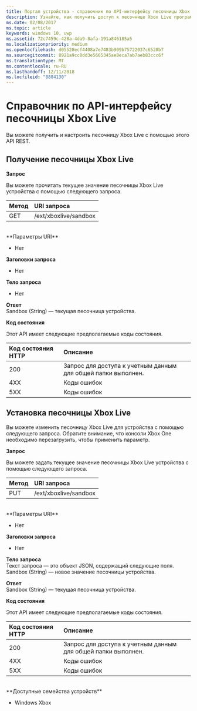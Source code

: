 ```yaml
---
title: Портал устройства - справочник по API-интерфейсу песочницы Xbox Live
description: Узнайте, как получить доступ к песочнице Xbox Live программными средствами.
ms.date: 02/08/2017
ms.topic: article
keywords: windows 10, uwp
ms.assetid: 72c7459c-420a-4da9-8afa-191a846185a5
ms.localizationpriority: medium
ms.openlocfilehash: d05528ecf4408a7e7483b909b75722037c6528b7
ms.sourcegitcommit: 8921a9cc0dd3e5665345ae8eca7ab7aeb83ccc6f
ms.translationtype: MT
ms.contentlocale: ru-RU
ms.lasthandoff: 12/11/2018
ms.locfileid: "8884130"
---
```

# <a name="xbox-live-sandbox-api-reference"></a>Справочник по API-интерфейсу песочницы Xbox Live   
Вы можете получить и настроить песочницу Xbox Live с помощью этого API REST.

## <a name="get-the-xbox-live-sandbox"></a>Получение песочницы Xbox Live

**Запрос**

Вы можете прочитать текущее значение песочницы Xbox Live устройства с помощью следующего запроса.

Метод      | URI запроса
:------     | :-----
GET | /ext/xboxlive/sandbox
<br />
**Параметры URI**

- Нет

**Заголовки запроса**

- Нет

**Тело запроса**

- Нет

**Ответ**   
Sandbox (String) — текущая песочница устройства.   

**Код состояния**

Этот API имеет следующие предполагаемые коды состояния.

Код состояния HTTP      | Описание
:------     | :-----
200 | Запрос для доступа к учетным данным для общей папки выполнен.
4XX | Коды ошибок
5XX | Коды ошибок

## <a name="set-the-xbox-live-sandbox"></a>Установка песочницы Xbox Live
Вы можете изменить песочницу Xbox Live для устройства с помощью следующего запроса. Обратите внимание, что консоли Xbox One необходимо перезагрузить, чтобы применить параметр.

**Запрос**

Вы можете задать текущее значение песочницы Xbox Live устройства с помощью следующего запроса.

Метод      | URI запроса
:------     | :-----
PUT | /ext/xboxlive/sandbox
<br />
**Параметры URI**

- Нет

**Заголовки запроса**

- Нет

**Тело запроса**   
Текст запроса — это объект JSON, содержащий следующие поля.   
Sandbox (String) — новое значение песочницы устройства.

**Ответ**   
Sandbox (String) — текущая песочница устройства.   

**Код состояния**

Этот API имеет следующие предполагаемые коды состояния.

Код состояния HTTP      | Описание
:------     | :-----
200 | Запрос для доступа к учетным данным для общей папки выполнен.
4XX | Коды ошибок
5XX | Коды ошибок

<br />
**Доступные семейства устройств**

* Windows Xbox

